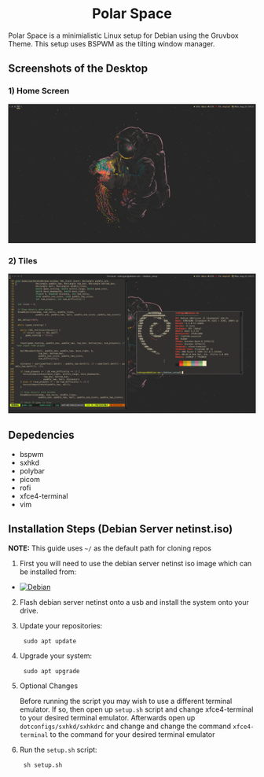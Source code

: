 <h1 align="center">Polar Space</h1>

Polar Space is a minimialistic Linux setup for Debian using the Gruvbox Theme. This setup uses BSPWM as the tilting window manager.

## Screenshots of the Desktop
### 1) Home Screen
![desktop image](./images/desktop.png)

### 2) Tiles
![tiles image](./images/tiles.png)

## Depedencies
- bspwm
- sxhkd
- polybar
- picom
- rofi
- xfce4-terminal
- vim

## Installation Steps (Debian Server netinst.iso)
**NOTE:** This guide uses ``~/`` as the default path for cloning repos

1. First you will need to use the debian server netinst iso image which can be installed from:

* [![Debian][debian]][Debian-url]

2. Flash debian server netinst onto a usb and install the system onto your drive.
3. Update your repositories:

		sudo apt update
4. Upgrade your system:

		sudo apt upgrade
5. Optional Changes

	Before running the script you may wish to use a different terminal emulator. If so, then open up ``setup.sh`` script and change xfce4-terminal to your desired terminal emulator. Afterwards open up ``dotconfigs/sxhkd/sxhkdrc`` and change and change the command ``xfce4-terminal`` to the command for your desired terminal emulator
6. Run the ``setup.sh`` script:

		sh setup.sh

[debian]: https://img.shields.io/badge/Debian-FFFFFF?style=for-the-badge&logo=debian&logoColor=red
[Debian-url]: https://www.debian.org/
